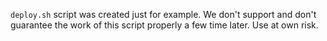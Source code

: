 `deploy.sh` script was created just for example. We don't support and don't guarantee the work of this script properly a few time later. Use at own risk.
